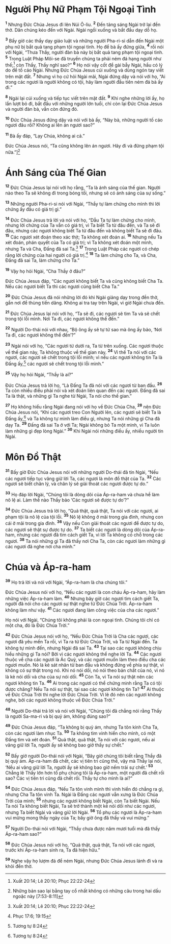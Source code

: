 

# Người Phụ Nữ Phạm Tội Ngoại Tình
<sup><b>1</b></sup> Nhưng Đức Chúa Jesus đi lên Núi Ô-liu. <sup><b>2</b></sup> Đến tảng sáng Ngài trở lại đền thờ. Dân chúng kéo đến với Ngài. Ngài ngồi xuống và bắt đầu dạy dỗ họ.

<sup><b>3</b></sup> Bấy giờ các thầy dạy giáo luật và những người Pha-ri-si dẫn đến Ngài một phụ nữ bị bắt quả tang phạm tội ngoại tình. Họ để bà ấy đứng giữa, <sup><b>4</b></sup> rồi nói với Ngài, “Thưa Thầy, người đàn bà này bị bắt quả tang phạm tội ngoại tình. <sup><b>5</b></sup> Trong Luật Pháp Môi-se đã truyền chúng ta phải ném đá hạng người như thế;[^4] còn Thầy, Thầy nghĩ sao?” <sup><b>6</b></sup> Họ nói vậy cốt để gài bẫy Ngài, hầu có lý do để tố cáo Ngài. Nhưng Đức Chúa Jesus cúi xuống và dùng ngón tay viết trên mặt đất. <sup><b>7</b></sup> Nhưng vì họ cứ hỏi Ngài mãi, Ngài đứng dậy và nói với họ, “Ai trong các ngươi là người không có tội, hãy làm người đầu tiên ném đá bà ấy đi.”

<sup><b>8</b></sup> Ngài lại cúi xuống và tiếp tục viết trên mặt đất. <sup><b>9</b></sup> Khi nghe những lời ấy, họ lần lượt bỏ đi, bắt đầu với những người lớn tuổi, chỉ còn lại Đức Chúa Jesus và người đàn bà, vẫn còn đứng đó.

<sup><b>10</b></sup> Đức Chúa Jesus đứng dậy và nói với bà ấy, “Này bà, những người tố cáo ngươi đâu rồi? Không ai lên án ngươi sao?”

<sup><b>11</b></sup> Bà ấy đáp, “Lạy Chúa, không ai cả.”

Đức Chúa Jesus nói, “Ta cũng không lên án ngươi. Hãy đi và đừng phạm tội nữa.”][^1]

# Ánh Sáng của Thế Gian
<sup><b>12</b></sup> Đức Chúa Jesus lại nói với họ rằng, “Ta là ánh sáng của thế gian. Người nào theo Ta sẽ không đi trong bóng tối, nhưng sẽ có ánh sáng của sự sống.”

<sup><b>13</b></sup> Những người Pha-ri-si nói với Ngài, “Thầy tự làm chứng cho mình thì lời chứng ấy đâu có giá trị gì.”

<sup><b>14</b></sup> Đức Chúa Jesus trả lời và nói với họ, “Dẫu Ta tự làm chứng cho mình, nhưng lời chứng của Ta vẫn có giá trị, vì Ta biết Ta từ đâu đến, và Ta sẽ đi đâu, nhưng các ngươi không biết Ta từ đâu đến và không biết Ta sẽ đi đâu. <sup><b>15</b></sup> Các ngươi xét đoán theo xác thịt; Ta không xét đoán ai. <sup><b>16</b></sup> Nhưng nếu Ta xét đoán, phán quyết của Ta có giá trị; vì Ta không xét đoán một mình, nhưng Ta và Cha, Đấng đã sai Ta.[^4] <sup><b>17</b></sup> Trong Luật Pháp các ngươi có chép rằng lời chứng của hai người có giá trị.[^6] <sup><b>18</b></sup> Ta làm chứng cho Ta, và Cha, Đấng đã sai Ta, làm chứng cho Ta.”

<sup><b>19</b></sup> Vậy họ hỏi Ngài, “Cha Thầy ở đâu?”

Đức Chúa Jesus đáp, “Các ngươi không biết Ta và cũng không biết Cha Ta. Nếu các ngươi biết Ta thì các ngươi cũng biết Cha Ta.”

<sup><b>20</b></sup> Đức Chúa Jesus đã nói những lời đó khi Ngài giảng dạy trong đền thờ, gần nơi để thùng tiền dâng. Không ai tra tay trên Ngài, vì giờ Ngài chưa đến.

<sup><b>21</b></sup> Đức Chúa Jesus lại nói với họ, “Ta sẽ đi, các ngươi sẽ tìm Ta và sẽ chết trong tội lỗi mình. Nơi Ta đi, các ngươi không thể đến.”

<sup><b>22</b></sup> Người Do-thái nói với nhau, “Bộ ông ấy sẽ tự tử sao mà ông ấy bảo, ‘Nơi Ta đi, các ngươi không thể đến’?”

<sup><b>23</b></sup> Ngài nói với họ, “Các ngươi từ dưới ra, Ta từ trên xuống. Các ngươi thuộc về thế gian này, Ta không thuộc về thế gian này. <sup><b>24</b></sup> Vì thế Ta nói với các ngươi, các ngươi sẽ chết trong tội lỗi mình; vì nếu các ngươi không tin Ta là Đấng ấy,[^2]  các ngươi sẽ chết trong tội lỗi mình.”

<sup><b>25</b></sup> Vậy họ hỏi Ngài, “Thầy là ai?”

Đức Chúa Jesus trả lời họ, “Là Đấng Ta đã nói với các ngươi từ ban đầu. <sup><b>26</b></sup> Ta còn nhiều điều phải nói và xét đoán liên quan đến các ngươi. Đấng đã sai Ta là thật, và những gì Ta nghe từ Ngài, Ta nói cho thế gian.”

<sup><b>27</b></sup> Họ không hiểu rằng Ngài đang nói với họ về Đức Chúa Cha, <sup><b>28</b></sup> nên Đức Chúa Jesus nói, “Khi các ngươi treo Con Người lên, các ngươi sẽ biết Ta là Đấng ấy,[^2]  và Ta không tự mình làm điều gì, nhưng Ta nói những gì Cha đã dạy Ta. <sup><b>29</b></sup> Đấng đã sai Ta ở với Ta; Ngài không bỏ Ta một mình, vì Ta luôn làm những gì đẹp lòng Ngài.” <sup><b>30</b></sup> Khi Ngài nói những điều ấy, nhiều người tin Ngài.

# Môn Đồ Thật
<sup><b>31</b></sup> Bấy giờ Đức Chúa Jesus nói với những người Do-thái đã tin Ngài, “Nếu các ngươi tiếp tục vâng giữ lời Ta, các ngươi là môn đồ thật của Ta. <sup><b>32</b></sup> Các ngươi sẽ biết chân lý, và chân lý sẽ giải thoát các ngươi được tự do.”

<sup><b>33</b></sup> Họ đáp lời Ngài, “Chúng tôi là dòng dõi của Áp-ra-ham và chưa hề làm nô lệ ai. Làm thế nào Thầy bảo ‘Các ngươi sẽ được tự do’?”

<sup><b>34</b></sup> Đức Chúa Jesus trả lời họ, “Quả thật, quả thật, Ta nói với các ngươi, ai phạm tội là nô lệ của tội lỗi. <sup><b>35</b></sup> Nô lệ không ở mãi trong gia đình, nhưng con cái ở mãi trong gia đình. <sup><b>36</b></sup> Vậy nếu Con giải thoát các ngươi để được tự do, các ngươi sẽ thật sự được tự do. <sup><b>37</b></sup> Ta biết các ngươi là dòng dõi của Áp-ra-ham, nhưng các ngươi đã tìm cách giết Ta, vì lời Ta không có chỗ trong các ngươi. <sup><b>38</b></sup> Ta nói những gì Ta đã thấy nơi Cha Ta, còn các ngươi làm những gì các ngươi đã nghe nơi cha mình.”

# Chúa và Áp-ra-ham
<sup><b>39</b></sup> Họ trả lời và nói với Ngài, “Áp-ra-ham là cha chúng tôi.”

Đức Chúa Jesus nói với họ, “Nếu các ngươi là con cháu Áp-ra-ham, hãy làm những việc Áp-ra-ham làm. <sup><b>40</b></sup> Nhưng bây giờ các ngươi tìm cách giết Ta, người đã nói cho các ngươi sự thật nghe từ Đức Chúa Trời. Áp-ra-ham không làm như vậy. <sup><b>41</b></sup> Các ngươi đang làm công việc của cha các ngươi.”

Họ nói với Ngài, “Chúng tôi không phải là con ngoại tình. Chúng tôi chỉ có một cha, đó là Đức Chúa Trời.”

<sup><b>42</b></sup> Đức Chúa Jesus nói với họ, “Nếu Đức Chúa Trời là Cha các ngươi, các ngươi đã yêu mến Ta rồi, vì Ta ra từ Đức Chúa Trời, và Ta từ Ngài đến. Ta không tự mình đến, nhưng Ngài đã sai Ta. <sup><b>43</b></sup> Tại sao các ngươi không chịu hiểu những gì Ta nói? Bởi vì các ngươi không thể nghe lời Ta. <sup><b>44</b></sup> Các ngươi thuộc về cha các ngươi là Ác Quỷ, và các ngươi muốn làm theo điều cha các ngươi muốn. Nó là kẻ sát nhân từ ban đầu và không đứng về phía sự thật, vì không có sự thật trong nó. Khi nó nói dối, nó nói theo bản chất của nó, vì nó là kẻ nói dối và cha của sự nói dối. <sup><b>45</b></sup> Còn Ta, vì Ta nói sự thật nên các ngươi không tin Ta. <sup><b>46</b></sup> Ai trong các ngươi có thể chứng minh rằng Ta có tội được chăng? Nếu Ta nói sự thật, tại sao các ngươi không tin Ta? <sup><b>47</b></sup> Ai thuộc về Đức Chúa Trời thì nghe lời Đức Chúa Trời. Vì lẽ đó nên các ngươi không nghe, bởi các ngươi không thuộc về Đức Chúa Trời.”

<sup><b>48</b></sup> Người Do-thái trả lời và nói với Ngài, “Chúng tôi đã chẳng nói rằng Thầy là người Sa-ma-ri và bị quỷ ám, không đúng sao?”

<sup><b>49</b></sup> Đức Chúa Jesus đáp, “Ta không bị quỷ ám, nhưng Ta tôn kính Cha Ta, còn các ngươi làm nhục Ta. <sup><b>50</b></sup> Ta không tìm vinh hiển cho mình, có một Đấng tìm và xét đoán. <sup><b>51</b></sup> Quả thật, quả thật, Ta nói với các ngươi, nếu ai vâng giữ lời Ta, người ấy sẽ không bao giờ thấy sự chết.”

<sup><b>52</b></sup> Bấy giờ người Do-thái nói với Ngài, “Bây giờ chúng tôi biết rằng Thầy đã bị quỷ ám. Áp-ra-ham đã chết, các vị tiên tri cũng thế, vậy mà Thầy lại nói, ‘Nếu ai vâng giữ lời Ta, người ấy sẽ không bao giờ nếm trải sự chết.’ <sup><b>53</b></sup> Chẳng lẽ Thầy lớn hơn tổ phụ chúng tôi là Áp-ra-ham, một người đã chết rồi sao? Các vị tiên tri cũng đã chết rồi. Thầy tự cho mình là ai?”

<sup><b>54</b></sup> Đức Chúa Jesus đáp, “Nếu Ta tôn vinh mình thì vinh hiển đó chẳng ra gì, nhưng Cha Ta tôn vinh Ta. Ngài là Đấng các ngươi vẫn xưng là Đức Chúa Trời của mình; <sup><b>55</b></sup> nhưng các ngươi không biết Ngài, còn Ta biết Ngài. Nếu Ta nói Ta không biết Ngài, Ta sẽ trở thành một kẻ nói dối như các ngươi, nhưng Ta biết Ngài và vâng giữ lời Ngài. <sup><b>56</b></sup> Tổ phụ các ngươi là Áp-ra-ham vui mừng mong thấy ngày của Ta; bây giờ ông đã thấy và vui mừng.”

<sup><b>57</b></sup> Người Do-thái nói với Ngài, “Thầy chưa được năm mươi tuổi mà đã thấy Áp-ra-ham sao?”

<sup><b>58</b></sup> Đức Chúa Jesus nói với họ, “Quả thật, quả thật, Ta nói với các ngươi, trước khi Áp-ra-ham sinh ra, Ta đã hiện hữu.”

<sup><b>59</b></sup> Nghe vậy họ lượm đá để ném Ngài, nhưng Đức Chúa Jesus lánh đi và ra khỏi đền thờ.

[^1]: Những bản sao lại bằng tay cổ nhất không có những câu trong hai dấu ngoặc này [7:53-8:11]
[^2]: Tương tự 8:24
[^2]: ctd: Ta là Ta hay Ta là Đấng Tự Hữu Hằng Hữu (Xuất 3:14)
[^4]: Xuất 20:14; Lê 20:10; Phục 22:22-24
[^4]: Bản Byzantine ghi, “nhưng Ta và Cha, Đấng đã sai Ta.”
[^6]: Phục 17:6; 19:15
